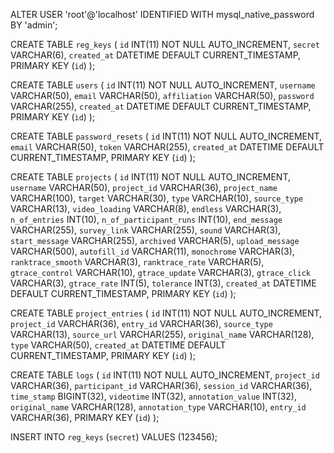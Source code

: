 ALTER USER 'root'@'localhost' IDENTIFIED WITH mysql_native_password
BY 'admin';

CREATE TABLE `reg_keys` (
    `id` INT(11) NOT NULL AUTO_INCREMENT,
    `secret` VARCHAR(6),
    `created_at` DATETIME DEFAULT CURRENT_TIMESTAMP,
    PRIMARY KEY (`id`)
);

CREATE TABLE `users` (
    `id` INT(11) NOT NULL AUTO_INCREMENT,
    `username` VARCHAR(50),
    `email` VARCHAR(50),
    `affiliation` VARCHAR(50),
    `password` VARCHAR(255),
    `created_at` DATETIME DEFAULT CURRENT_TIMESTAMP,
    PRIMARY KEY (`id`)
);

CREATE TABLE `password_resets` (
    `id` INT(11) NOT NULL AUTO_INCREMENT,
    `email` VARCHAR(50),
    `token` VARCHAR(255),
    `created_at` DATETIME DEFAULT CURRENT_TIMESTAMP,
    PRIMARY KEY (`id`)
);

CREATE TABLE `projects` (
    `id` INT(11) NOT NULL AUTO_INCREMENT,
    `username` VARCHAR(50),
    `project_id` VARCHAR(36),
    `project_name` VARCHAR(100),
    `target` VARCHAR(30),
    `type` VARCHAR(10),
    `source_type` VARCHAR(13),
    `video_loading` VARCHAR(8),
    `endless` VARCHAR(3),
    `n_of_entries` INT(10),
    `n_of_participant_runs` INT(10),
    `end_message` VARCHAR(255),
    `survey_link` VARCHAR(255),
    `sound` VARCHAR(3),
    `start_message` VARCHAR(255),
    `archived` VARCHAR(5),
    `upload_message` VARCHAR(500),
    `autofill_id` VARCHAR(11),
    `monochrome` VARCHAR(3),
    `ranktrace_smooth` VARCHAR(3),
    `ranktrace_rate` VARCHAR(5),
    `gtrace_control` VARCHAR(10),
    `gtrace_update` VARCHAR(3),
    `gtrace_click` VARCHAR(3),
    `gtrace_rate` INT(5),
    `tolerance` INT(3),
    `created_at` DATETIME DEFAULT CURRENT_TIMESTAMP,
    PRIMARY KEY (`id`)
);

CREATE TABLE `project_entries` (
    `id` INT(11) NOT NULL AUTO_INCREMENT,
    `project_id` VARCHAR(36),
    `entry_id` VARCHAR(36),
    `source_type` VARCHAR(13),
    `source_url` VARCHAR(255),
    `original_name` VARCHAR(128),
    `type` VARCHAR(50),
    `created_at` DATETIME DEFAULT CURRENT_TIMESTAMP,
    PRIMARY KEY (`id`)
);

CREATE TABLE `logs` (
    `id` INT(11) NOT NULL AUTO_INCREMENT,
    `project_id` VARCHAR(36),
    `participant_id` VARCHAR(36),
    `session_id` VARCHAR(36),
    `time_stamp` BIGINT(32),
    `videotime` INT(32),
    `annotation_value` INT(32),
    `original_name` VARCHAR(128),
    `annotation_type` VARCHAR(10),
    `entry_id` VARCHAR(36),
    PRIMARY KEY (`id`)
);

INSERT INTO `reg_keys` (`secret`) VALUES (123456);